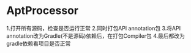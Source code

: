 # AptProcessor
1.打开所有源码，检查是否运行正常
2.同时打包API annotation包
3.将API annotation改为Gradle(不是源码)依赖后，在打包Compiler包
4.最后都改为gradle依赖看项目是否正常

